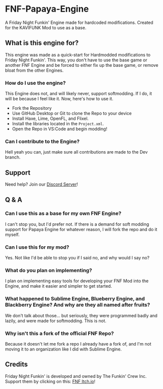 # FNF-Papaya-Engine
A Friday Night Funkin' Engine made for hardcoded modifications. Created for the KAVIFUNK Mod to use as a base.

## What is this engine for?
This engine was made as a quick-start for Hardmodded modifications to Friday Night Funkin'. This way, you don't have to use the base game or another FNF Engine and be forced
to either fix up the base game, or remove bloat from the other Engines.

### How do I use the engine?
This Engine does not, and will likely never, support softmodding. If I do, it will be because I feel like it. Now, here's how to use it.

- Fork the Repository
- Use GitHub Desktop or Git to clone the Repo to your device
- Install Haxe, Lime, OpenFL, and Flixel.
- Install the libraries located in the `Project.xml`.
- Open the Repo in VS:Code and begin modding!

### Can I contribute to the Engine?
Hell yeah you can, just make sure all contributions are made to the Dev branch.

## Support
Need help? Join our [Discord Server](https://discord.gg/RYQFSxctUJ)!

## Q & A
### Can I use this as a base for my own FNF Engine?
I can't stop you, but I'd prefer not. If there is a demand for soft modding support for Papaya Engine for whatever reason, I will fork the repo and do it myself.
### Can I use this for my mod?
Yes. Not like I'd be able to stop you if I said no, and why would I say no?
### What do you plan on implementing?
I plan on implementing easy tools for developing your FNF Mod into the Engine, and make it easier and simpler to get started.
### What happened to Sublime Engine, Blueberry Engine, and Blackberry Engine? And why are they all named after fruits?
We don't talk about those... but seriously, they were programmed badly and lazily, and were made for softmodding. This is not.
### Why isn't this a fork of the official FNF Repo?
Because it doesn't let me fork a repo I already have a fork of, and I'm not moving it to an organization like I did with Sublime Engine.

## Credits
Friday Night Funkin' is developed and owned by The Funkin' Crew Inc. Support them by clicking on this: [FNF Itch.io](https://ninja-muffin24.itch.io/funkin)!